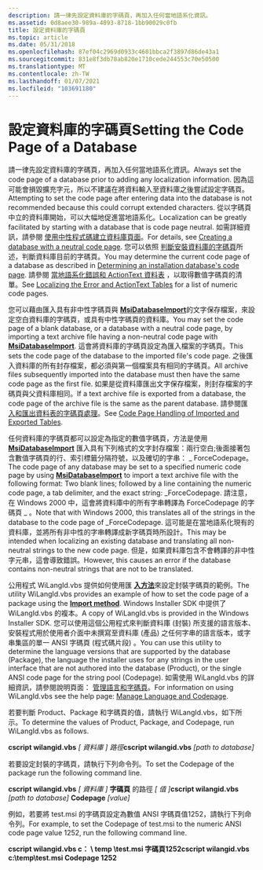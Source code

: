 ```yaml
---
description: 請一律先設定資料庫的字碼頁，再加入任何當地語系化資訊。
ms.assetid: 0d8aee30-989a-4093-8718-1bb90029c0fb
title: 設定資料庫的字碼頁
ms.topic: article
ms.date: 05/31/2018
ms.openlocfilehash: 87ef04c2969d0933c4601bbca2f3897d86de43a1
ms.sourcegitcommit: 831e8f3db78ab820e1710cede244553c70e50500
ms.translationtype: MT
ms.contentlocale: zh-TW
ms.lasthandoff: 01/07/2021
ms.locfileid: "103691180"
---
```

# <a name="setting-the-code-page-of-a-database"></a><span data-ttu-id="3f99c-103">設定資料庫的字碼頁</span><span class="sxs-lookup"><span data-stu-id="3f99c-103">Setting the Code Page of a Database</span></span>

<span data-ttu-id="3f99c-104">請一律先設定資料庫的字碼頁，再加入任何當地語系化資訊。</span><span class="sxs-lookup"><span data-stu-id="3f99c-104">Always set the code page of a database prior to adding any localization information.</span></span> <span data-ttu-id="3f99c-105">因為這可能會損毀擴充字元，所以不建議在將資料輸入至資料庫之後嘗試設定字碼頁。</span><span class="sxs-lookup"><span data-stu-id="3f99c-105">Attempting to set the code page after entering data into the database is not recommended because this could corrupt extended characters.</span></span> <span data-ttu-id="3f99c-106">從以字碼頁中立的資料庫開始，可以大幅地促進當地語系化。</span><span class="sxs-lookup"><span data-stu-id="3f99c-106">Localization can be greatly facilitated by starting with a database that is code page neutral.</span></span> <span data-ttu-id="3f99c-107">如需詳細資訊，請參閱 [使用中性程式碼建立資料庫頁面](creating-a-database-with-a-neutral-code-page.md)。</span><span class="sxs-lookup"><span data-stu-id="3f99c-107">For details, see [Creating a database with a neutral code page](creating-a-database-with-a-neutral-code-page.md).</span></span> <span data-ttu-id="3f99c-108">您可以依照 [判斷安裝資料庫的字碼頁](determining-an-installation-database-s-code-page.md)所述，判斷資料庫目前的字碼頁。</span><span class="sxs-lookup"><span data-stu-id="3f99c-108">You may determine the current code page of a database as described in [Determining an installation database's code page](determining-an-installation-database-s-code-page.md).</span></span> <span data-ttu-id="3f99c-109">請參閱 [當地語系化錯誤和 ActionText 資料表](localizing-the-error-and-actiontext-tables.md) ，以取得數值字碼頁的清單。</span><span class="sxs-lookup"><span data-stu-id="3f99c-109">See [Localizing the Error and ActionText Tables](localizing-the-error-and-actiontext-tables.md) for a list of numeric code pages.</span></span>

<span data-ttu-id="3f99c-110">您可以藉由匯入具有非中性字碼頁與 [**MsiDatabaseImport**](/windows/desktop/api/Msiquery/nf-msiquery-msidatabaseimporta)的文字保存檔案，來設定空白資料庫的字碼頁，或具有中性字碼頁的資料庫。</span><span class="sxs-lookup"><span data-stu-id="3f99c-110">You may set the code page of a blank database, or a database with a neutral code page, by importing a text archive file having a non-neutral code page with [**MsiDatabaseImport**](/windows/desktop/api/Msiquery/nf-msiquery-msidatabaseimporta).</span></span> <span data-ttu-id="3f99c-111">這會將資料庫的字碼頁設定為匯入檔案的字碼頁。</span><span class="sxs-lookup"><span data-stu-id="3f99c-111">This sets the code page of the database to the imported file's code page.</span></span> <span data-ttu-id="3f99c-112">之後匯入資料庫的所有封存檔案，都必須與第一個檔案具有相同的字碼頁。</span><span class="sxs-lookup"><span data-stu-id="3f99c-112">All archive files subsequently imported into the database must then have the same code page as the first file.</span></span> <span data-ttu-id="3f99c-113">如果是從資料庫匯出文字保存檔案，則封存檔案的字碼頁與父資料庫相同。</span><span class="sxs-lookup"><span data-stu-id="3f99c-113">If a text archive file is exported from a database, the code page of the archive file is the same as the parent database.</span></span> <span data-ttu-id="3f99c-114">請參閱匯 [入和匯出資料表的字碼頁處理](code-page-handling-of-imported-and-exported-tables.md)。</span><span class="sxs-lookup"><span data-stu-id="3f99c-114">See [Code Page Handling of Imported and Exported Tables](code-page-handling-of-imported-and-exported-tables.md).</span></span>

<span data-ttu-id="3f99c-115">任何資料庫的字碼頁都可以設定為指定的數值字碼頁，方法是使用 [**MsiDatabaseImport**](/windows/desktop/api/Msiquery/nf-msiquery-msidatabaseimporta) 匯入具有下列格式的文字封存檔案：兩行空白;後面接著包含數值字碼頁的行、索引標籤分隔符號，以及確切的字串： \_ ForceCodepage。</span><span class="sxs-lookup"><span data-stu-id="3f99c-115">The code page of any database may be set to a specified numeric code page by using [**MsiDatabaseImport**](/windows/desktop/api/Msiquery/nf-msiquery-msidatabaseimporta) to import a text archive file with the following format: Two blank lines; followed by a line containing the numeric code page, a tab delimiter, and the exact string: \_ForceCodepage.</span></span> <span data-ttu-id="3f99c-116">請注意，在 Windows 2000 中，這會將資料庫中的所有字串轉譯為 ForceCodepage 的字碼頁 \_ 。</span><span class="sxs-lookup"><span data-stu-id="3f99c-116">Note that with Windows 2000, this translates all of the strings in the database to the code page of \_ForceCodepage.</span></span> <span data-ttu-id="3f99c-117">這可能是在當地語系化現有的資料庫，並將所有非中性的字串轉譯成新字碼頁時所設計。</span><span class="sxs-lookup"><span data-stu-id="3f99c-117">This may be intended when localizing an existing database and translating all non-neutral strings to the new code page.</span></span> <span data-ttu-id="3f99c-118">但是，如果資料庫包含不會轉譯的非中性字元串，這會導致錯誤。</span><span class="sxs-lookup"><span data-stu-id="3f99c-118">However, this causes an error if the database contains non-neutral strings that are not to be translated.</span></span>

<span data-ttu-id="3f99c-119">公用程式 WiLangId.vbs 提供如何使用匯 [**入方法**](database-import.md)來設定封裝字碼頁的範例。</span><span class="sxs-lookup"><span data-stu-id="3f99c-119">The utility WiLangId.vbs provides an example of how to set the code page of a package using the [**Import method**](database-import.md).</span></span> <span data-ttu-id="3f99c-120">Windows Installer SDK 中提供了 WiLangId.vbs 的複本。</span><span class="sxs-lookup"><span data-stu-id="3f99c-120">A copy of WiLangId.vbs is provided in the Windows Installer SDK.</span></span> <span data-ttu-id="3f99c-121">您可以使用這個公用程式來判斷資料庫 (封裝) 所支援的語言版本、安裝程式用於使用者介面中未撰寫至資料庫 (產品) 之任何字串的語言版本，或字串集區的單一 ANSI 字碼頁 (程式碼片段) 。</span><span class="sxs-lookup"><span data-stu-id="3f99c-121">You can use this utility to determine the language versions that are supported by the database (Package), the language the installer uses for any strings in the user interface that are not authored into the database (Product), or the single ANSI code page for the string pool (Codepage).</span></span> <span data-ttu-id="3f99c-122">如需使用 WiLangId.vbs 的詳細資訊，請參閱說明頁面： [管理語言和字碼頁](manage-language-and-codepage.md)。</span><span class="sxs-lookup"><span data-stu-id="3f99c-122">For information on using WiLangId.vbs see the help page: [Manage Language and Codepage](manage-language-and-codepage.md).</span></span>

<span data-ttu-id="3f99c-123">若要判斷 Product、Package 和字碼頁的值，請執行 WiLangId.vbs，如下所示。</span><span class="sxs-lookup"><span data-stu-id="3f99c-123">To determine the values of Product, Package, and Codepage, run WiLangId.vbs as follows.</span></span>

<span data-ttu-id="3f99c-124">**cscript wilangid.vbs** *\[ 資料庫 \] 路徑*</span><span class="sxs-lookup"><span data-stu-id="3f99c-124">**cscript wilangid.vbs** *\[path to database\]*</span></span>

<span data-ttu-id="3f99c-125">若要設定封裝的字碼頁，請執行下列命令列。</span><span class="sxs-lookup"><span data-stu-id="3f99c-125">To set the Codepage of the package run the following command line.</span></span>

<span data-ttu-id="3f99c-126">**cscript wilangid.vbs** *\[ 資料庫 \]* **字碼頁** 的路徑 *\[ 值 \]*</span><span class="sxs-lookup"><span data-stu-id="3f99c-126">**cscript wilangid.vbs** *\[path to database\]* **Codepage** *\[value\]*</span></span>

<span data-ttu-id="3f99c-127">例如，若要將 test.msi 的字碼頁設定為數值 ANSI 字碼頁值1252，請執行下列命令列。</span><span class="sxs-lookup"><span data-stu-id="3f99c-127">For example, to set the Codepage of test.msi to the numeric ANSI code page value 1252, run the following command line.</span></span>

<span data-ttu-id="3f99c-128">**cscript wilangid.vbs c： \\ temp \\test.msi 字碼頁1252**</span><span class="sxs-lookup"><span data-stu-id="3f99c-128">**cscript wilangid.vbs c:\\temp\\test.msi Codepage 1252**</span></span>

 

 



